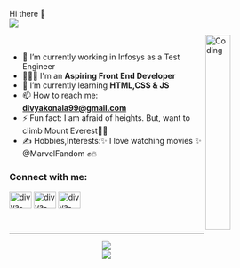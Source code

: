 Hi there 👋
<br/><img src="https://readme-typing-svg.herokuapp.com?font=Architects+Daughter&amp;color=FF7722&amp;size=30&amp;lines=Hey!+I'm+Divya+Konala!;" style="max-width: 100%;">
<br/>

<img align="right" width="30%" height="30%" src="https://camo.githubusercontent.com/691cdc5f9c4dc0e88650b97d480af9237d9422963bd1184f95e00087d3aa8bbd/68747470733a2f2f692e696d6775722e636f6d2f72486c456444712e676966" alt="Coding" />
<br/>

- 🔭 I’m currently working in Infosys as a Test Engineer
- 👩🏼‍💻 I'm an **Aspiring Front End Developer**
- 🌱 I’m currently learning **HTML,CSS & JS**
- 📫 How to reach me: **divyakonala99@gmail.com**
- ⚡ Fun fact: I am afraid of heights. But, want to climb Mount Everest🤪🥶
- ✍️ Hobbies,Interests:✨ I love watching movies ✨ @MarvelFandom ✊🔥

<h3 align="left">Connect with me:</h3>
<p align="left">
<a href="https://www.linkedin.com/in/divya-konala/" target="-blank"><img align="center" src="https://img.icons8.com/color/48/null/linkedin-2--v1.png" alt="divya-konala" height="30" width="40" /></a>
<a href="https://www.instagram.com/curly_queen.135/" target="-blank"><img align="center" src="https://img.icons8.com/fluency/48/null/instagram-new.png" alt="divya-konala" height="30" width="40" /></a>
<a href="https://twitter.com/KonalaDivya" target="-blank"><img align="center" src="https://play-lh.googleusercontent.com/wIf3HtczQDjHzHuu7vezhqNs0zXAG85F7VmP7nhsTxO3OHegrVXlqIh_DWBYi86FTIGk" alt="divya-konala" height="30" width="40" /></a>
</p>
<br/>
<hr>
<p align="center">
   <img align="center"  src="https://github-readme-streak-stats.herokuapp.com/?user=Divya-Konala&theme=dark" /> <br \>
   <img align="center" src="https://github-readme-stats.vercel.app/api?username=Divya-Konala&show_icons=true&locale=en&theme=dark"/>
</p>

